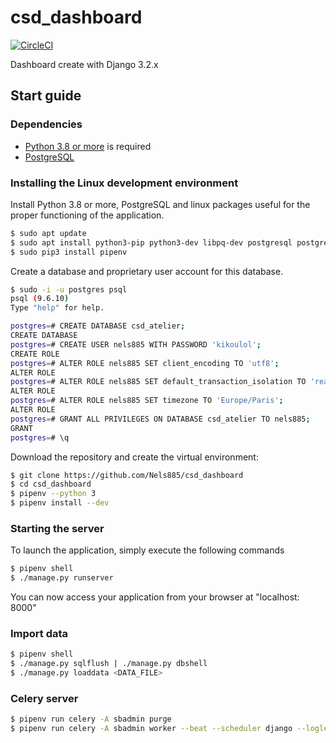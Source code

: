 # csd_dashboard

[![CircleCI](https://dl.circleci.com/status-badge/img/gh/Nels885/csd_dashboard/tree/dev-cla.svg?style=svg)](https://dl.circleci.com/status-badge/redirect/gh/Nels885/csd_dashboard/tree/dev-cla)

Dashboard create with Django 3.2.x

## Start guide

### Dependencies

- [Python 3.8 or more](https://www.python.org/) is required
- [PostgreSQL](https://www.postgresql.org/download/)

### Installing the Linux development environment

Install Python 3.8 or more, PostgreSQL and linux packages useful for the
proper functioning of the application.

```bash
$ sudo apt update
$ sudo apt install python3-pip python3-dev libpq-dev postgresql postgresql-contrib git redis-server
$ sudo pip3 install pipenv
```

Create a database and proprietary user account for this database.

```bash
$ sudo -i -u postgres psql
psql (9.6.10)
Type "help" for help.

postgres=# CREATE DATABASE csd_atelier;
CREATE DATABASE
postgres=# CREATE USER nels885 WITH PASSWORD 'kikoulol';
CREATE ROLE
postgres=# ALTER ROLE nels885 SET client_encoding TO 'utf8';
ALTER ROLE
postgres=# ALTER ROLE nels885 SET default_transaction_isolation TO 'read commited';
ALTER ROLE
postgres=# ALTER ROLE nels885 SET timezone TO 'Europe/Paris';
ALTER ROLE
postgres=# GRANT ALL PRIVILEGES ON DATABASE csd_atelier TO nels885;
GRANT
postgres=# \q 
```

Download the repository and create the virtual environment:

```bash
$ git clone https://github.com/Nels885/csd_dashboard
$ cd csd_dashboard
$ pipenv --python 3 
$ pipenv install --dev
```

### Starting the server

To launch the application, simply execute the following commands

```bash
$ pipenv shell
$ ./manage.py runserver
```

You can now access your application from your browser at "localhost: 8000"

### Import data

```bash
$ pipenv shell
$ ./manage.py sqlflush | ./manage.py dbshell
$ ./manage.py loaddata <DATA_FILE>
```

### Celery server

```bash
$ pipenv run celery -A sbadmin purge
$ pipenv run celery -A sbadmin worker --beat --scheduler django --loglevel=info
```

